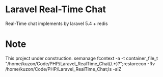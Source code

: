# Laravel Real-Time Chat
Real-Time chat implements by laravel 5.4 + redis

# Note
This project under construction.
semanage fcontext -a -t container_file_t "/home/kuzon/Code/PHP/Laravel_RealTime_Chat(/.*)?";restorecon -Rv /home/kuzon/Code/PHP/Laravel_RealTime_Chat;ls -alZ